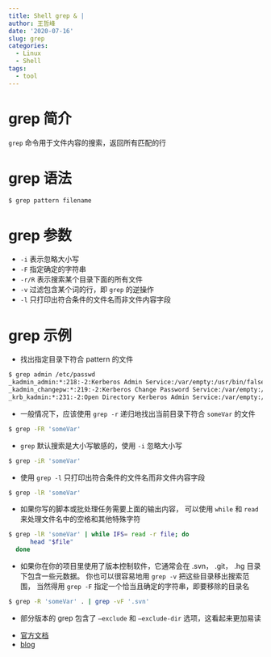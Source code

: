 ```yaml
---
title: Shell grep & |
author: 王哲峰
date: '2020-07-16'
slug: grep
categories:
  - Linux
  - Shell
tags:
  - tool
---
```


# grep 简介

`grep` 命令用于文件内容的搜索，返回所有匹配的行

# grep 语法

```bash
$ grep pattern filename
```

# grep 参数

* `-i` 表示忽略大小写
* `-F` 指定确定的字符串
* `-r/R` 表示搜索某个目录下面的所有文件
* `-v` 过滤包含某个词的行，即 `grep` 的逆操作
* `-l` 只打印出符合条件的文件名而非文件内容字段

# grep 示例

* 找出指定目录下符合 pattern 的文件

```bash
$ grep admin /etc/passwd
_kadmin_admin:*:218:-2:Kerberos Admin Service:/var/empty:/usr/bin/false
_kadmin_changepw:*:219:-2:Kerberos Change Password Service:/var/empty:/usr/bin/false
_krb_kadmin:*:231:-2:Open Directory Kerberos Admin Service:/var/empty:/usr/bin/false
```

* 一般情况下，应该使用 `grep -r` 递归地找出当前目录下符合 `someVar` 的文件

```bash
$ grep -FR 'someVar'
```

* `grep` 默认搜索是大小写敏感的，使用 `-i` 忽略大小写

```bash
$ grep -iR 'someVar'
```

* 使用 `grep -l` 只打印出符合条件的文件名而非文件内容字段

```bash
$ grep -lR 'someVar'
```

* 如果你写的脚本或批处理任务需要上面的输出内容，
  可以使用 `while` 和 `read` 来处理文件名中的空格和其他特殊字符

```bash
$ grep -lR 'someVar' | while IFS= read -r file; do
      head "$file"
  done
```

* 如果你在你的项目里使用了版本控制软件，它通常会在 .svn， .git， .hg 目录下包含一些元数据。
  你也可以很容易地用 `grep -v` 把这些目录移出搜索范围，
  当然得用 `grep -F` 指定一个恰当且确定的字符串，即要移除的目录名

```bash
$ grep -R 'someVar' . | grep -vF '.svn'
```

* 部分版本的 grep 包含了 `—exclude` 和 `—exclude-dir` 选项，这看起来更加易读


- [官方文档](https://www.gnu.org/software/grep/manual/grep.html)
- [blog](https://www.bookstack.cn/read/bash-tutorial/docs-archives-commands-grep.md)